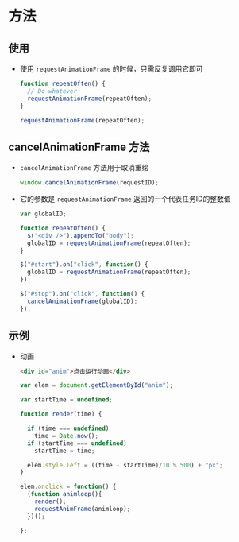 # 方法

## 使用

+ 使用 `requestAnimationFrame` 的时候，只需反复调用它即可

    ```js
    function repeatOften() {
      // Do whatever
      requestAnimationFrame(repeatOften);
    }

    requestAnimationFrame(repeatOften);
    ```

## cancelAnimationFrame 方法

+ `cancelAnimationFrame` 方法用于取消重绘

    ```js
    window.cancelAnimationFrame(requestID);
    ```

+ 它的参数是 `requestAnimationFrame` 返回的一个代表任务ID的整数值

    ```js
    var globalID;

    function repeatOften() {
      $("<div />").appendTo("body");
      globalID = requestAnimationFrame(repeatOften);
    }

    $("#start").on("click", function() {
      globalID = requestAnimationFrame(repeatOften);
    });

    $("#stop").on("click", function() {
      cancelAnimationFrame(globalID);
    });
    ```

## 示例

+ 动画

    ```html
    <div id="anim">点击运行动画</div>
    ```

    ```js
    var elem = document.getElementById("anim");

    var startTime = undefined;

    function render(time) {

      if (time === undefined)
        time = Date.now();
      if (startTime === undefined)
        startTime = time;

      elem.style.left = ((time - startTime)/10 % 500) + "px";
    }
    ```

    ```js
    elem.onclick = function() {
      (function animloop(){
        render();
        requestAnimFrame(animloop);
      })();

    };
    ```
